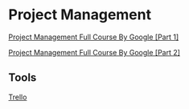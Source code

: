 
# Project Management

[Project Management Full Course By Google [Part 1]](https://www.youtube.com/watch?v=eZDkSNHaWh8)

[Project Management Full Course By Google [Part 2]](https://www.youtube.com/watch?v=-84E_-aTpck)















## Tools

[Trello](https://trello.com/)
